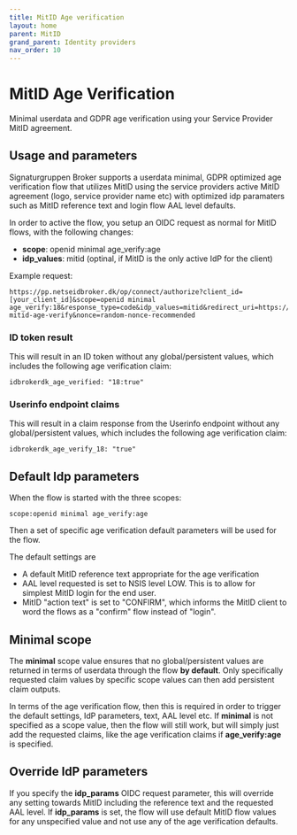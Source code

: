 ```yaml
---
title: MitID Age verification
layout: home
parent: MitID
grand_parent: Identity providers
nav_order: 10
---
```


# MitID Age Verification
Minimal userdata and GDPR age verification using your Service Provider MitID agreement.

## Usage and parameters
Signaturgruppen Broker supports a userdata minimal, GDPR optimized age verification flow that utilizes MitID using the service providers active MitID agreement (logo, service provider name etc) with optimized idp paramaters such as MitID reference text and login flow AAL level defaults.

In order to active the flow, you setup an OIDC request as normal for MitID flows, with the following changes:

* **scope**: openid minimal age_verify:age
* **idp_values**: mitid (optinal, if MitID is the only active IdP for the client)

Example request: 
```
https://pp.netseidbroker.dk/op/connect/authorize?client_id=[your_client_id]&scope=openid minimal age_verify:18&response_type=code&idp_values=mitid&redirect_uri=https://yourdomain.dk/handle-mitid-age-verify&nonce=random-nonce-recommended
```

### ID token result
This will result in an ID token without any global/persistent values, which includes the following age verification claim:

```
idbrokerdk_age_verified: "18:true"
```

### Userinfo endpoint claims
This will result in a claim response from the Userinfo endpoint without any global/persistent values, which includes the following age verification claim:

```
idbrokerdk_age_verify_18: "true"
```

## Default Idp parameters
When the flow is started with the three scopes: 
```
scope:openid minimal age_verify:age
```
Then a set of specific age verification default parameters will be used for the flow. 

The default settings are
* A default MitID reference text appropriate for the age verification
* AAL level requested is set to NSIS level LOW. This is to allow for simplest MitID login for the end user.
* MitID "action text" is set to "CONFIRM", which informs the MitID client to word the flows as a "confirm" flow instead of "login".

## Minimal scope
The **minimal** scope value ensures that no global/persistent values are returned in terms of userdata through the flow **by default**. Only specifically requested claim values by specific scope values can then add persistent claim outputs. 

In terms of the age verification flow, then this is required in order to trigger the default settings, IdP parameters, text, AAL level etc. If **minimal** is not specified as a scope value, then the flow will still work, but will simply just add the requested claims, like the age verification claims if **age_verify:age** is specified.

## Override IdP parameters
If you specify the **idp_params** OIDC request parameter, this will override any setting towards MitID including the reference text and the requested AAL level. If **idp_params** is set, the flow will use default MitID flow values for any unspecified value and not use any of the age verification defaults.
